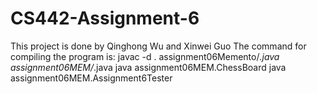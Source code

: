 # CS442-Assignment-6
This project is done by Qinghong Wu and Xinwei Guo
The command for compiling the program is:
javac -d . assignment06Memento/*.java assignment06MEM/*.java
java assignment06MEM.ChessBoard
java assignment06MEM.Assignment6Tester